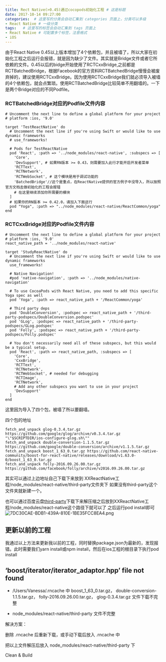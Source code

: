 ```yaml
---
title: Rect Native(>0.45)通过cocopods初始化工程 # 这是标题
date: 2017-10-14 09:27:00
categories:  # 这里写的分类会自动汇集到 categories 页面上，分类可以多级
- React Native # 一级分类
tags:   # 这里写的标签会自动汇集到 tags 页面上
- React Native # 可配置多个标签，注意格式
- iOS
---
```

由于React Native 0.45以上版本增加了4个依赖包，并且被墙了，所以大家在初始化工程之后运行会报错，就是因为缺少了文件。其实就是Bridge文件或者它所依赖的文件。0.45以后的bidge开始使用了RCTCxxBridge,之前都是RCTBatchedBridge，根据Facebook的官方资料RCTBatchedBridge慢慢会被废弃掉的，建议使用RCTCxxBridge。因为使用RCTCxxBridge我们就必须导入被墙的4个依赖包，就会点繁琐。使用RCTBatchedBridge比较简单不用翻墙的。一下是两个Bridge对应的不同Podfile。

### RCTBatchedBridge对应的Podfile文件内容
````
# Uncomment the next line to define a global platform for your project
# platform :ios, '9.0'

target 'TestReactNative' do
  # Uncomment the next line if you're using Swift or would like to use dynamic frameworks
  # use_frameworks!

  # Pods for TestReactNative
  pod 'React', :path => '../node_modules/react-native', :subspecs => [
    'Core',
    'DevSupport', # 如果RN版本 >= 0.43，则需要加入此行才能开启开发者菜单
    'RCTText',
    'RCTNetwork',
    'RCTWebSocket', # 这个模块是用于调试功能的
    'BatchedBridge'//这个是重点，在ReactNative提供的官方例子中没导入，所以按照官方文档去做初始化的工程会报错
    # 在这里继续添加你所需要的模块
  ]
  # 如果你的RN版本 >= 0.42.0，请加入下面这行
  pod "Yoga", :path => "../node_modules/react-native/ReactCommon/yoga"
end

````
### RCTCxxBridge对应的Podfile文件内容
````
# Uncomment the next line to define a global platform for your project
# platform :ios, '9.0'
react_native_path = '../node_modules/react-native'

target 'StudyReactNative' do
  # Uncomment the next line if you're using Swift or would like to use dynamic frameworks
  use_frameworks!

  # Native Navigation!
  #pod 'native-navigation', :path => '../node_modules/native-navigation'

  # To use CocoaPods with React Native, you need to add this specific Yoga spec as well
  pod 'Yoga', :path => react_native_path + '/ReactCommon/yoga'

  # Third party deps
  pod 'DoubleConversion', :podspec => react_native_path + '/third-party-podspecs/DoubleConversion.podspec'
  pod 'GLog', :podspec => react_native_path + '/third-party-podspecs/GLog.podspec'
  pod 'Folly', :podspec => react_native_path + '/third-party-podspecs/Folly.podspec'

  # You don't necessarily need all of these subspecs, but this would be a typical setup.
  pod 'React', :path => react_native_path, :subspecs => [
    'Core',
    'CxxBridge',
    'RCTText',
    'RCTNetwork',
    'RCTWebSocket', # needed for debugging
    'RCTImage',
    'RCTNetwork',
    # Add any other subspecs you want to use in your project
    'DevSupport'
  ]
end

````
这里因为导入了四个包，被墙了所以要翻墙。

四个包的地址
````
fetch_and_unpack glog-0.3.4.tar.gz https://github.com/google/glog/archive/v0.3.4.tar.gz "\"$SCRIPTDIR/ios-configure-glog.sh\""
fetch_and_unpack double-conversion-1.1.5.tar.gz https://github.com/google/double-conversion/archive/v1.1.5.tar.gz
fetch_and_unpack boost_1_63_0.tar.gz https://github.com/react-native-community/boost-for-react-native/releases/download/v1.63.0-0/boost_1_63_0.tar.gz
fetch_and_unpack folly-2016.09.26.00.tar.gz https://github.com/facebook/folly/archive/v2016.09.26.00.tar.gz
````
其实可以通过上边地址自己下载下来放到
XXReactNative工程/node_modules/react-native/third-party文件夹下
如果没有third-party这个文件夹就新建一个。

也可以通过百度云盘[third-party](https://pan.baidu.com/s/1kVDUAZ9#list/path=%2F)下载下来解压缩之后放到XXReactNative工程/node_modules/react-native这个路径下就可以了
之后运行pod install即可
![7DC30CAE-BDB1-439A-810E-1BE35FCC8EA4.png](http://upload-images.jianshu.io/upload_images/6644906-01d13bd37248e3e4.png?imageMogr2/auto-orient/strip%7CimageView2/2/w/1240)

## 更新以前的工程
我通过以上方法来更新我以前的工程，同时替换package.json为最新的，发现报错。此时需要我们yarn  install或npm install，然后在ios工程的根目录下执行pod install

## ‘boost/iterator/iterator_adaptor.hpp’ file not found

* /Users/Vanessa/.rncache 中 boost_1_63_0.tar.gz， double-conversion-1.1.5.tar.gz， folly-2016.09.26.00.tar.gz， glog-0.3.4.tar.gz 文件下载不完整

* node_modules/react-native/third-party 文件不完整

解决方案：

删除 .rncache 后重新下载，或手动下载后放入 .rncache 中

把以上文件解压后放入 node_modules/react-native/third-party 下

Clean & Build
